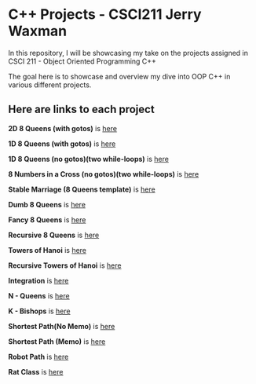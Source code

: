 # C++ Projects - CSCI211 Jerry Waxman

In this repository, I will be showcasing my take on the projects assigned in CSCI 211 - Object Oriented Programming C++

The goal here is to showcase and overview my dive into OOP C++ in various different projects.

## Here are links to each project

**2D 8 Queens (with gotos)** is [here](https://github.com/Dameme1/Projects-CSCI-211-Waxman/blob/10f6dd3bd03496a3355dee6490b185d36946c313/2d8queens.cpp)

**1D 8 Queens (with gotos)** is [here](https://github.com/Dameme1/Projects-CSCI-211-Waxman/blob/5aa47cbc6c70cef326ff5c468b43402312301261/1d8queens.cpp)

**1D 8 Queens (no gotos)(two while-loops)** is [here](https://github.com/Dameme1/Projects-CSCI-211-Waxman/blob/45cecc1818cbb9ae544f69ea8ed85adf0db9d281/1d8queensnogoto.cpp)

**8 Numbers in a Cross (no gotos)(two while-loops)** is [here](https://github.com/Dameme1/Projects-CSCI-211-Waxman/blob/54f161bfd4157955fb0cef13bd669dd18f3ba464/8numberscross.cpp)

**Stable Marriage (8 Queens template)** is [here](https://github.com/Dameme1/Projects-CSCI-211-Waxman/blob/1c808584a617db45649c0f7be9d7dd9d4c3fad1f/stablemarriage.cpp)

**Dumb 8 Queens** is [here](https://github.com/Dameme1/Projects-CSCI-211-Waxman/blob/6e4a2cadafb4776464143cbfa67002a089366156/dumb8queens.cpp)

**Fancy 8 Queens** is [here](https://github.com/Dameme1/Projects-CSCI-211-Waxman/blob/5aa47cbc6c70cef326ff5c468b43402312301261/fancyQueens.cpp)

**Recursive 8 Queens** is [here](https://github.com/Dameme1/Projects-CSCI-211-Waxman/blob/75f0da96b976657ffc024f31e9821b2bd9311908/recursive8queens.cpp)

**Towers of Hanoi** is [here](https://github.com/Dameme1/Projects-CSCI-211-Waxman/blob/454abbfdc36ff1d058f61e0e012ecf4ba7162dd4/towersOfHanoi.cpp)

**Recursive Towers of Hanoi** is [here](https://github.com/Dameme1/Projects-CSCI-211-Waxman/blob/250f95c302f851e64655a29820dea46a06f64194/recursiveTowers.cpp)

**Integration** is [here](https://github.com/Dameme1/Projects-CSCI-211-Waxman/blob/e2e5081ca14e729d39d4d533ece04fef611f015d/integration.cpp)

**N - Queens** is [here](https://github.com/Dameme1/Projects-CSCI-211-Waxman/blob/c3e0c470f20aa2ccba743775a81421dab821fce1/nQueens.cpp)

**K - Bishops** is [here](https://github.com/Dameme1/Projects-CSCI-211-Waxman/blob/a02b4617c72f337ee7df0b1b9e8baa1ced795c27/kBishops.cpp)

**Shortest Path(No Memo)** is [here](https://github.com/Dameme1/Projects-CSCI-211-Waxman/blob/ee81c66aff77dfa14138666a514fd81ff118e37b/shortestPath.cpp)

**Shortest Path (Memo)** is [here](https://github.com/Dameme1/Projects-CSCI-211-Waxman/blob/90a7783da12d1ef6f347a37e8f5c03936f173b57/shortestPathMemo.cpp)

**Robot Path** is [here](https://github.com/Dameme1/Projects-CSCI-211-Waxman/blob/54c90eacef9fb63d0f76347b4ad2dd0e2e0af71c/robotPaths.cpp)

**Rat Class** is [here](https://github.com/Dameme1/Projects-CSCI-211-Waxman/blob/8cace95e1fa8faf6c2467e4ab13e12184d1506f8/ratClass.cpp)


